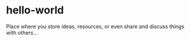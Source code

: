 # hello-world
Place where you store ideas, resources, or even share and discuss things with others...
